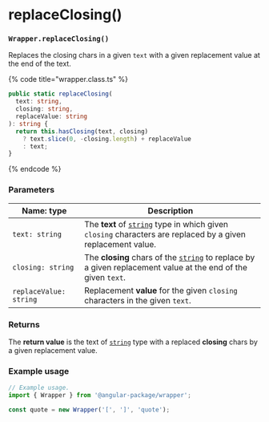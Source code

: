 # replaceClosing()

### `Wrapper.replaceClosing()`

Replaces the closing chars in a given `text` with a given replacement value at the end of the text.

{% code title="wrapper.class.ts" %}
```typescript
public static replaceClosing(
  text: string,
  closing: string,
  replaceValue: string
): string {
  return this.hasClosing(text, closing)
    ? text.slice(0, -closing.length) + replaceValue
    : text;
}
```
{% endcode %}

### Parameters

| Name: type             | Description                                                                                                                                                                                               |
| ---------------------- | --------------------------------------------------------------------------------------------------------------------------------------------------------------------------------------------------------- |
| `text: string`         | The **text** of [`string`](https://developer.mozilla.org/en-US/docs/Web/JavaScript/Reference/Global\_Objects/String) type in which given `closing` characters are replaced by a given replacement value.  |
| `closing: string`      | The **closing** chars of the [`string`](https://developer.mozilla.org/en-US/docs/Web/JavaScript/Reference/Global\_Objects/String) to replace by a given replacement value at the end of the given `text`. |
| `replaceValue: string` | Replacement **value** for the given `closing` characters in the given `text`.                                                                                                                             |

### Returns

The **return value** is the text of [`string`](https://developer.mozilla.org/en-US/docs/Web/JavaScript/Reference/Global\_Objects/String) type with a replaced **closing** chars by a given replacement value.

### Example usage

```typescript
// Example usage.
import { Wrapper } from '@angular-package/wrapper';

const quote = new Wrapper('[', ']', 'quote');
```
